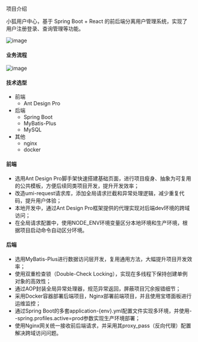 项目介绍

小狐用户中心，基于 Spring Boot + React 的前后端分离用户管理系统，实现了用户注册登录、查询管理等功能。

![image](https://github.com/user-attachments/assets/a3b1b101-f657-42ee-b844-2606c6af5a72)

#### 业务流程

![image](https://github.com/user-attachments/assets/9b086138-421f-42a9-9beb-3234764ae723)

#### 技术选型
- 前端
  - Ant Design Pro
- 后端
  - Spring Boot
  - MyBatis-Plus
  - MySQL
- 其他
  - nginx
  - docker

#### 前端
- 选用Ant Design Pro脚手架快速搭建基础页面，进行项目瘦身、抽象为可复用的公共模板，方便后续同类项目开发，提升开发效率；
- 改造umi-request请求库，添加全局请求拦截和异常处理逻辑，减少重复代码，提升用户体验；
- 本地开发中，通过Ant Design Pro框架提供的代理实现对后端dev环境的跨域访问；
- 在全局请求配置中，使用NODE_ENV环境变量区分本地环境和生产环境，根据项目启动命令自动区分环境。

#### 后端
- 选用MyBatis-Plus进行数据访问层开发，复用通用方法，大幅提升项目开发效率；
- 使用双重检查锁（Double-Check Locking），实现在多线程下保持创建单例对象的高效性；
- 通过AOP封装全局异常处理器，规范异常返回，屏蔽项目冗余报错细节；
- 采用Docker容器部署后端项目，Nginx部署前端项目，并且使用宝塔面板进行运维监控；
- 通过Spring Boot的多套application-{env}.yml配置文件实现多环境，并使用--spring.profiles.active=prod参数实现生产环境部署；
- 使用Nginx网关统一接收前后端请求，并采用其proxy_pass（反向代理）配置解决跨域访问问题。
